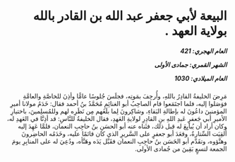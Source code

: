 <h1 dir="rtl">البيعة لأبي جعفر عبد الله بن القادر بالله بولاية العهد  .</h1>

<h5 dir="rtl">العام الهجري:  421

الشهر القمري: جمادى الأولى

العام الميلادي: 1030</h5>

<p dir="rtl">مَرِضَ الخليفةُ القادِرُ باللهِ، وأُرجِفَ بمَوتِه، فجلَسَ جُلوسًا عامًّا وأذِنَ للخاصَّةِ والعامَّةِ فوَصَلوا إليه، فلما اجتَمَعوا قام الصاحِبُ أبو الغنائِمِ مُحَمَّدُ بنُ أحمد فقال: خَدَمُ مولانا أميرِ المؤمنينَ داعُونَ له بإطالةِ البَقاءِ، وشاكِرونَ لِما بلَغَهم مِن نَظَرِه لهم وللمُسلِمينَ، باختيارِ الأميرِ أبي جَعفرٍ عَبدِ اللهِ بنِ القادِرِ لولايةِ العَهدِ، فقال الخليفةُ للنَّاسِ: قد أذِنَّا في العَهدِ له، وكان أراد أن يُبايِعَ له قبل ذلك، فثَناه عنه أبو الحسَنِ بنُ حاجِبِ النعمان، فلمَّا عَهِدَ إليه أُلقِيَت السِّتارةُ، وقعَدَ أبو جعفرٍ على السَّريرِ الذي كان قائمًا عليه، وخَدَمُه الحاضِرونَ وهنَّؤوه، وتقَدَّم أبو الحَسَن بنُ حاجِبِ النعمان فقَبَّل يَدَه وهَنَّأه، ودُعِيَ له على المنابِرِ يومَ الجمعة لتسعٍ بَقِينَ من جُمادى الأولى.</p></br>
